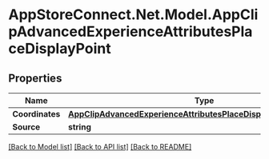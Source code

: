 # AppStoreConnect.Net.Model.AppClipAdvancedExperienceAttributesPlaceDisplayPoint

## Properties

Name | Type | Description | Notes
------------ | ------------- | ------------- | -------------
**Coordinates** | [**AppClipAdvancedExperienceAttributesPlaceDisplayPointCoordinates**](AppClipAdvancedExperienceAttributesPlaceDisplayPointCoordinates.md) |  | [optional] 
**Source** | **string** |  | [optional] 

[[Back to Model list]](../README.md#documentation-for-models) [[Back to API list]](../README.md#documentation-for-api-endpoints) [[Back to README]](../README.md)

